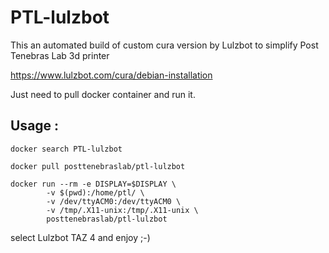 # PTL-lulzbot

This an automated build of custom cura version by Lulzbot to simplify Post Tenebras Lab 3d printer

https://www.lulzbot.com/cura/debian-installation

Just need to pull docker container and run it.

## Usage :

    docker search PTL-lulzbot
    
    docker pull posttenebraslab/ptl-lulzbot
    
    docker run --rm -e DISPLAY=$DISPLAY \
            -v $(pwd):/home/ptl/ \
            -v /dev/ttyACM0:/dev/ttyACM0 \
            -v /tmp/.X11-unix:/tmp/.X11-unix \
            posttenebraslab/ptl-lulzbot

select Lulzbot TAZ 4 and enjoy ;-)
